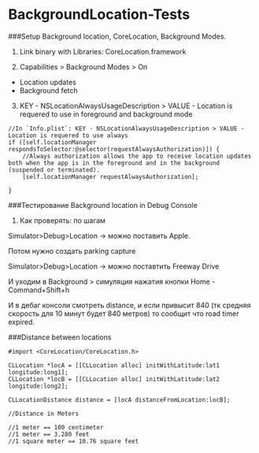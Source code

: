 BackgroundLocation-Tests
==

###Setup Background location, CoreLocation, Background Modes.

1. Link binary with Libraries:
CoreLocation.framework

2. Capabilities > Background Modes > On
* Location updates
* Background fetch

3. KEY - NSLocationAlwaysUsageDescription > VALUE - Location is requered to use in foreground and background mode

```objc
//In `Info.plist`: KEY - NSLocationAlwaysUsageDescription > VALUE - Location is requered to use always
if ([self.locationManager respondsToSelector:@selector(requestAlwaysAuthorization)]) {
    //Always authorization allows the app to receive location updates both when the app is in the foreground and in the background (suspended or terminated).
    [self.locationManager requestAlwaysAuthorization];

}
```

###Тестирование Background location in Debug Console

1. Как проверять: по шагам

Simulator>Debug>Location -> можно поставить Apple.

Потом нужно создать parking capture

Simulator>Debug>Location -> можно поставтить Freeway Drive

И уходим в Background > симуляция нажатия кнопки Home - Command+Shift+h

И в дебаг консоли смотреть distance, и если привысит 840 (тк средняя скорость для 10 минут будет 840 метров) то сообщит что road timer expired.


###Distance between locations

```objc
#import <CoreLocation/CoreLocation.h>

CLLocation *locA = [[CLLocation alloc] initWithLatitude:lat1 longitude:long1];
CLLocation *locB = [[CLLocation alloc] initWithLatitude:lat2 longitude:long2];

CLLocationDistance distance = [locA distanceFromLocation:locB];

//Distance in Meters

//1 meter == 100 centimeter
//1 meter == 3.280 feet
//1 square meter == 10.76 square feet
```

